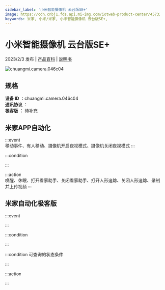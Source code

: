 ```yaml
---
sidebar_label: '小米智能摄像机 云台版SE+'
image: https://cdn.cnbj1.fds.api.mi-img.com/iotweb-product-center/457322f89e0d491556bcf4df791f5b69_1655870313751.png?GalaxyAccessKeyId=AKVGLQWBOVIRQ3XLEW&Expires=9223372036854775807&Signature=yQ6R32XxQ7bs9Px4/NSRZ64RhWQ=
keywords: 米家, 小米/米家, 小米智能摄像机 云台版SE+, 
---
```

# 小米智能摄像机 云台版SE+

2023/2/3 发布 | [产品百科](https://home.mi.com/webapp/content/baike/product/index.html?model=chuangmi.camera.046c04/) | [说明书](https://home.mi.com/views/introduction.html?model=chuangmi.camera.046c04&region=cn)

![chuangmi.camera.046c04](https://cdn.cnbj1.fds.api.mi-img.com/iotweb-product-center/457322f89e0d491556bcf4df791f5b69_1655870313751.png?GalaxyAccessKeyId=AKVGLQWBOVIRQ3XLEW&Expires=9223372036854775807&Signature=yQ6R32XxQ7bs9Px4/NSRZ64RhWQ=)

## 规格  
> 
**设备 ID** ：chuangmi.camera.046c04  
**通讯协议** ：  
**极客版**  ： 待补充 


## 米家APP自动化  

:::event  
移动事件、有人移动、摄像机开启夜视模式、摄像机关闭夜视模式
:::

:::condition  

:::

:::action   
唤醒、休眠、打开看家助手、关闭看家助手、打开人形追踪、关闭人形追踪、录制并上传视频
:::

## 米家自动化极客版  

:::event  

:::

:::condition  

:::

:::condition 可查询的状态条件  

:::

:::action  

:::

        
